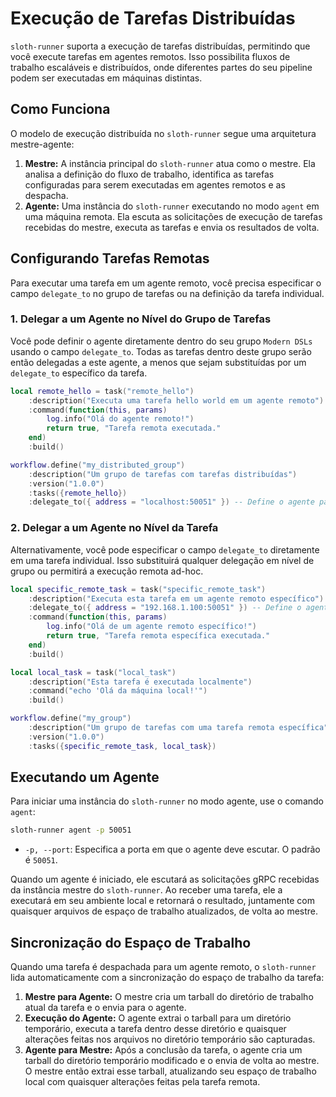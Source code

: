 # Execução de Tarefas Distribuídas

`sloth-runner` suporta a execução de tarefas distribuídas, permitindo que você execute tarefas em agentes remotos. Isso possibilita fluxos de trabalho escaláveis e distribuídos, onde diferentes partes do seu pipeline podem ser executadas em máquinas distintas.

## Como Funciona

O modelo de execução distribuída no `sloth-runner` segue uma arquitetura mestre-agente:

1.  **Mestre:** A instância principal do `sloth-runner` atua como o mestre. Ela analisa a definição do fluxo de trabalho, identifica as tarefas configuradas para serem executadas em agentes remotos e as despacha.
2.  **Agente:** Uma instância do `sloth-runner` executando no modo `agent` em uma máquina remota. Ela escuta as solicitações de execução de tarefas recebidas do mestre, executa as tarefas e envia os resultados de volta.

## Configurando Tarefas Remotas

Para executar uma tarefa em um agente remoto, você precisa especificar o campo `delegate_to` no grupo de tarefas ou na definição da tarefa individual.

### 1. Delegar a um Agente no Nível do Grupo de Tarefas

Você pode definir o agente diretamente dentro do seu grupo `Modern DSLs` usando o campo `delegate_to`. Todas as tarefas dentro deste grupo serão então delegadas a este agente, a menos que sejam substituídas por um `delegate_to` específico da tarefa.

```lua
local remote_hello = task("remote_hello")
    :description("Executa uma tarefa hello world em um agente remoto")
    :command(function(this, params)
        log.info("Olá do agente remoto!")
        return true, "Tarefa remota executada."
    end)
    :build()

workflow.define("my_distributed_group")
    :description("Um grupo de tarefas com tarefas distribuídas")
    :version("1.0.0")
    :tasks({remote_hello})
    :delegate_to({ address = "localhost:50051" }) -- Define o agente para todo o grupo
```

### 2. Delegar a um Agente no Nível da Tarefa

Alternativamente, você pode especificar o campo `delegate_to` diretamente em uma tarefa individual. Isso substituirá qualquer delegação em nível de grupo ou permitirá a execução remota ad-hoc.

```lua
local specific_remote_task = task("specific_remote_task")
    :description("Executa esta tarefa em um agente remoto específico")
    :delegate_to({ address = "192.168.1.100:50051" }) -- Define o agente apenas para esta tarefa
    :command(function(this, params)
        log.info("Olá de um agente remoto específico!")
        return true, "Tarefa remota específica executada."
    end)
    :build()

local local_task = task("local_task")
    :description("Esta tarefa é executada localmente")
    :command("echo 'Olá da máquina local!'")
    :build()

workflow.define("my_group")
    :description("Um grupo de tarefas com uma tarefa remota específica")
    :version("1.0.0")
    :tasks({specific_remote_task, local_task})
```

## Executando um Agente

Para iniciar uma instância do `sloth-runner` no modo agente, use o comando `agent`:

```bash
sloth-runner agent -p 50051
```

*   `-p, --port`: Especifica a porta em que o agente deve escutar. O padrão é `50051`.

Quando um agente é iniciado, ele escutará as solicitações gRPC recebidas da instância mestre do `sloth-runner`. Ao receber uma tarefa, ele a executará em seu ambiente local e retornará o resultado, juntamente com quaisquer arquivos de espaço de trabalho atualizados, de volta ao mestre.

## Sincronização do Espaço de Trabalho

Quando uma tarefa é despachada para um agente remoto, o `sloth-runner` lida automaticamente com a sincronização do espaço de trabalho da tarefa:

1.  **Mestre para Agente:** O mestre cria um tarball do diretório de trabalho atual da tarefa e o envia para o agente.
2.  **Execução do Agente:** O agente extrai o tarball para um diretório temporário, executa a tarefa dentro desse diretório e quaisquer alterações feitas nos arquivos no diretório temporário são capturadas.
3.  **Agente para Mestre:** Após a conclusão da tarefa, o agente cria um tarball do diretório temporário modificado e o envia de volta ao mestre. O mestre então extrai esse tarball, atualizando seu espaço de trabalho local com quaisquer alterações feitas pela tarefa remota.
